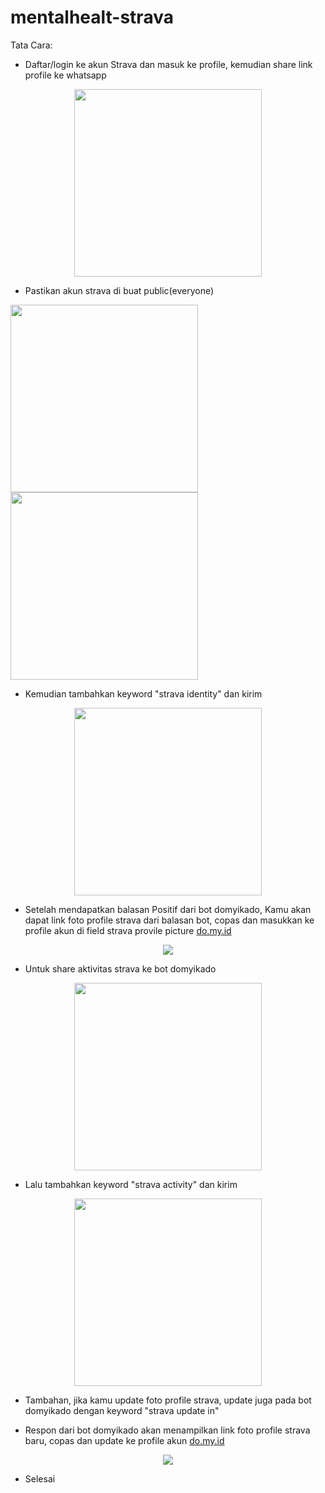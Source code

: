 # mentalhealt-strava

Tata Cara:

- Daftar/login ke akun Strava dan masuk ke profile, kemudian share link profile ke whatsapp

 <p align="center">
    <img src="https://github.com/user-attachments/assets/14e4b57a-ddb7-4286-857a-477186a2e10b" width="300">
 </p>

- Pastikan akun strava di buat public(everyone)

 <p>
    <img src="https://github.com/user-attachments/assets/0aaf34fa-05ff-4d67-af06-594c92eeae52" width="300">
    <img src="https://github.com/user-attachments/assets/e4bb57c7-2542-4219-8da1-e5eb227e2d29" width="300">
 </p>

- Kemudian tambahkan keyword "strava identity" dan kirim

 <p align="center">
    <img src="https://github.com/user-attachments/assets/894050d6-4344-46c9-94a0-41795cb6ac82" width="300">
 </p>

- Setelah mendapatkan balasan Positif dari bot domyikado, Kamu akan dapat link foto profile strava dari balasan bot, copas dan masukkan ke profile akun di field strava provile picture [do.my.id](https://www.do.my.id/)
  
 <p align="center">
    <img src="https://github.com/user-attachments/assets/2ef67307-7bec-47f0-a77b-a99d8ec28292">
 </p>

- Untuk share aktivitas strava ke bot domyikado

 <p align="center">
    <img src="https://github.com/user-attachments/assets/26487719-ebfd-4f9c-984a-11678842f5fd" width="300">
 </p>

- Lalu tambahkan keyword "strava activity" dan kirim

 <p align="center">
    <img src="https://github.com/user-attachments/assets/660c0511-84fb-4a3e-aa00-16b5a2975f1c" width="300">
 </p>

- Tambahan, jika kamu update foto profile strava, update juga pada bot domyikado dengan keyword "strava update in"

- Respon dari bot domyikado akan menampilkan link foto profile strava baru, copas dan update ke profile akun [do.my.id](https://www.do.my.id/)

 <p align="center">
    <img src="https://github.com/user-attachments/assets/9e4b997e-e000-4c92-bcd0-aba08fa177c3">
 </p>

- Selesai
